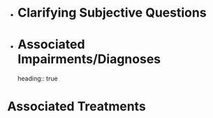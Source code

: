 - # Clarifying Subjective Questions
- # Associated Impairments/Diagnoses
  heading:: true
# Associated Treatments
